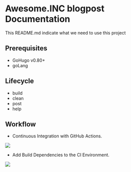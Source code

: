 # Awesome.INC blogpost Documentation
This README.md indicate what we need to use this project

## Prerequisites
- GoHugo v0.80+
- goLang

## Lifecycle
- build
- clean
- post
- help

## Workflow

- Continuous Integration with GitHub Actions.

<img src="https://dduportal.github.io/public/holberton/m3-t0-0.png">

- Add Build Dependencies to the CI Environment.

<img src="https://dduportal.github.io/public/holberton/m3-t1-0.png">
